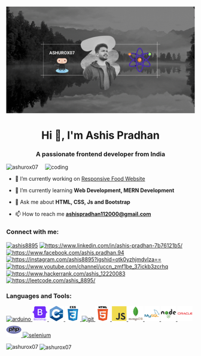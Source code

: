 <!--https://rahuldkjain.github.io/gh-profile-readme-generator/-->


![logo](https://github.com/Ashurox07/Ashurox07/blob/main/banner3.gif)

<h1 align="center">Hi 👋, I'm Ashis Pradhan</h1>
<h3 align="center">A passionate frontend developer from India</h3>

<img align="right" alt="coding" width="400" src="https://i.pinimg.com/originals/ff/36/07/ff360755f2e909116ab4e2686befd58d.gif">

<p align="left"> <img src="https://komarev.com/ghpvc/?username=ashurox07&label=Profile%20views&color=0e75b6&style=flat" alt="ashurox07" /> </p>

- 🔭 I’m currently working on [Responsive Food Website](https://ashurox07responsivefoodwebsite.netlify.app/)

- 🌱 I’m currently learning **Web Development, MERN Development**

- 💬 Ask me about **HTML, CSS, Js and Bootstrap**

- 📫 How to reach me **ashispradhan112000@gmail.com**

<h3 align="left">Connect with me:</h3>
<p align="left">
<a href="https://twitter.com/ashis8895" target="blank"><img align="center" src="https://raw.githubusercontent.com/rahuldkjain/github-profile-readme-generator/master/src/images/icons/Social/twitter.svg" alt="ashis8895" height="30" width="40" /></a>
<a href="https://linkedin.com/in/https://www.linkedin.com/in/ashis-pradhan-7b76121b5/" target="blank"><img align="center" src="https://raw.githubusercontent.com/rahuldkjain/github-profile-readme-generator/master/src/images/icons/Social/linked-in-alt.svg" alt="https://www.linkedin.com/in/ashis-pradhan-7b76121b5/" height="30" width="40" /></a>
<a href="https://fb.com/https://www.facebook.com/ashis.pradhan.94" target="blank"><img align="center" src="https://raw.githubusercontent.com/rahuldkjain/github-profile-readme-generator/master/src/images/icons/Social/facebook.svg" alt="https://www.facebook.com/ashis.pradhan.94" height="30" width="40" /></a>
<a href="https://instagram.com/https://instagram.com/ashis8895?igshid=otk0yzhjmdvlza==" target="blank"><img align="center" src="https://raw.githubusercontent.com/rahuldkjain/github-profile-readme-generator/master/src/images/icons/Social/instagram.svg" alt="https://instagram.com/ashis8895?igshid=otk0yzhjmdvlza==" height="30" width="40" /></a>
<a href="https://www.youtube.com/c/https://www.youtube.com/channel/uccn_zmf1be_37ickb3zcrhq" target="blank"><img align="center" src="https://raw.githubusercontent.com/rahuldkjain/github-profile-readme-generator/master/src/images/icons/Social/youtube.svg" alt="https://www.youtube.com/channel/uccn_zmf1be_37ickb3zcrhq" height="30" width="40" /></a>
<a href="https://www.hackerrank.com/https://www.hackerrank.com/ashis_12220083" target="blank"><img align="center" src="https://raw.githubusercontent.com/rahuldkjain/github-profile-readme-generator/master/src/images/icons/Social/hackerrank.svg" alt="https://www.hackerrank.com/ashis_12220083" height="30" width="40" /></a>
<a href="https://www.leetcode.com/https://leetcode.com/ashis_8895/" target="blank"><img align="center" src="https://raw.githubusercontent.com/rahuldkjain/github-profile-readme-generator/master/src/images/icons/Social/leet-code.svg" alt="https://leetcode.com/ashis_8895/" height="30" width="40" /></a>
</p>

<h3 align="left">Languages and Tools:</h3>
<p align="left"> <a href="https://www.arduino.cc/" target="_blank" rel="noreferrer"> <img src="https://cdn.worldvectorlogo.com/logos/arduino-1.svg" alt="arduino" width="40" height="40"/> </a> <a href="https://getbootstrap.com" target="_blank" rel="noreferrer"> <img src="https://raw.githubusercontent.com/devicons/devicon/master/icons/bootstrap/bootstrap-plain-wordmark.svg" alt="bootstrap" width="40" height="40"/> </a> <a href="https://www.w3schools.com/cpp/" target="_blank" rel="noreferrer"> <img src="https://raw.githubusercontent.com/devicons/devicon/master/icons/cplusplus/cplusplus-original.svg" alt="cplusplus" width="40" height="40"/> </a> <a href="https://www.w3schools.com/css/" target="_blank" rel="noreferrer"> <img src="https://raw.githubusercontent.com/devicons/devicon/master/icons/css3/css3-original-wordmark.svg" alt="css3" width="40" height="40"/> </a> <a href="https://git-scm.com/" target="_blank" rel="noreferrer"> <img src="https://www.vectorlogo.zone/logos/git-scm/git-scm-icon.svg" alt="git" width="40" height="40"/> </a> <a href="https://www.w3.org/html/" target="_blank" rel="noreferrer"> <img src="https://raw.githubusercontent.com/devicons/devicon/master/icons/html5/html5-original-wordmark.svg" alt="html5" width="40" height="40"/> </a> <a href="https://developer.mozilla.org/en-US/docs/Web/JavaScript" target="_blank" rel="noreferrer"> <img src="https://raw.githubusercontent.com/devicons/devicon/master/icons/javascript/javascript-original.svg" alt="javascript" width="40" height="40"/> </a> <a href="https://www.mongodb.com/" target="_blank" rel="noreferrer"> <img src="https://raw.githubusercontent.com/devicons/devicon/master/icons/mongodb/mongodb-original-wordmark.svg" alt="mongodb" width="40" height="40"/> </a> <a href="https://www.mysql.com/" target="_blank" rel="noreferrer"> <img src="https://raw.githubusercontent.com/devicons/devicon/master/icons/mysql/mysql-original-wordmark.svg" alt="mysql" width="40" height="40"/> </a> <a href="https://nodejs.org" target="_blank" rel="noreferrer"> <img src="https://raw.githubusercontent.com/devicons/devicon/master/icons/nodejs/nodejs-original-wordmark.svg" alt="nodejs" width="40" height="40"/> </a> <a href="https://www.oracle.com/" target="_blank" rel="noreferrer"> <img src="https://raw.githubusercontent.com/devicons/devicon/master/icons/oracle/oracle-original.svg" alt="oracle" width="40" height="40"/> </a> <a href="https://www.php.net" target="_blank" rel="noreferrer"> <img src="https://raw.githubusercontent.com/devicons/devicon/master/icons/php/php-original.svg" alt="php" width="40" height="40"/> </a> <a href="https://www.selenium.dev" target="_blank" rel="noreferrer"> <img src="https://raw.githubusercontent.com/detain/svg-logos/780f25886640cef088af994181646db2f6b1a3f8/svg/selenium-logo.svg" alt="selenium" width="40" height="40"/> </a> </p>

<p><img align="left" src="https://github-readme-stats.vercel.app/api/top-langs?username=ashurox07&show_icons=true&locale=en&layout=compact" alt="ashurox07" /></p>

<p>&nbsp;<img align="center" src="https://github-readme-stats.vercel.app/api?username=ashurox07&show_icons=true&locale=en" alt="ashurox07" /></p>
